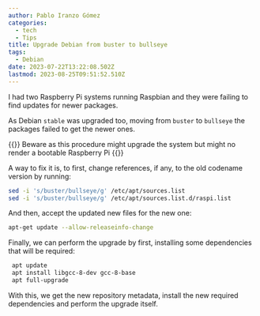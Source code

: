 ```yaml
---
author: Pablo Iranzo Gómez
categories:
  - tech
  - Tips
title: Upgrade Debian from buster to bullseye
tags:
  - Debian
date: 2023-07-22T13:22:08.502Z
lastmod: 2023-08-25T09:51:52.510Z
---
```


I had two Raspberry Pi systems running Raspbian and they were failing to find updates for newer packages.

As Debian `stable` was upgraded too, moving from `buster` to `bullseye` the packages failed to get the newer ones.

{{<warning>}}
Beware as this procedure might upgrade the system but might no render a bootable Raspberry Pi
{{</warning>}}

A way to fix it is, to first, change references, if any, to the old codename version by running:

```sh
sed -i 's/buster/bullseye/g' /etc/apt/sources.list
sed -i 's/buster/bullseye/g' /etc/apt/sources.list.d/raspi.list
```

And then, accept the updated new files for the new one:

```sh
apt-get update --allow-releaseinfo-change
```

Finally, we can perform the upgrade by first, installing some dependencies that will be required:

```sh
 apt update
 apt install libgcc-8-dev gcc-8-base
 apt full-upgrade
```

With this, we get the new repository metadata, install the new required dependencies and perform the upgrade itself.
